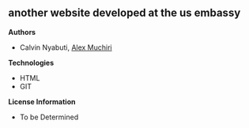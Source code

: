 ## another website developed at the us embassy

**Authors**
- Calvin Nyabuti, [Alex Muchiri](https://github.com/alex-muchiri)

**Technologies**
- HTML
- GIT

**License Information**
- To be Determined 